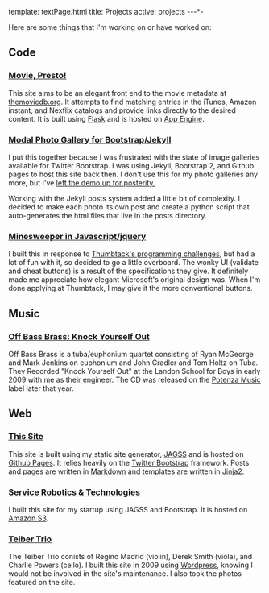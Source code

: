 template: textPage.html
title: Projects
active: projects
-*-*-*-

Here are some things that I'm working on or have worked on:

Code
----

### [Movie, Presto!](http://www.moviepresto.com)
This site aims to be an elegant front end to the movie metadata at [themoviedb.org](http://www.themoviedb.org/).
It attempts to find matching entries in the iTunes, Amazon instant, and Nexflix catalogs and provide
links directly to the desired content. It is built using [Flask](http://flask.pocoo.org/) and is hosted on
[App Engine](https://developers.google.com/appengine/).

### [Modal Photo Gallery for Bootstrap/Jekyll](https://gist.github.com/2334002)
I put this together because I was frustrated with the state of image galleries available for
Twitter Bootstrap. I was using Jekyll, Bootstrap 2, and Github pages to host this site back then. I don't use this for my photo galleries any more, but I've [left the demo up for posterity.](/photography.html)

Working with the Jekyll posts system added a little bit of complexity. I
decided to make each photo its own post and create a python script that auto-generates the html files
that live in the posts directory.

### [Minesweeper in Javascript/jquery](/minesweeper.html)
I built this in response to [Thumbtack's programming challenges](http://www.thumbtack.com/challenges), but had
a lot of fun with it, so decided to go a little overboard. The wonky UI (validate and cheat buttons) is a result
of the specifications they give. It definitely made me appreciate how elegant Microsoft's original design was.
When I'm done applying at Thumbtack, I may give it the more conventional buttons.

Music
-----

### [Off Bass Brass: Knock Yourself Out](http://www.amazon.com/Knock-Yourself-Out-Bass-Brass/dp/B003H29SGU)
Off Bass Brass is a tuba/euphonium quartet consisting of Ryan McGeorge and  Mark Jenkins on euphonium
and John Cradler and Tom Holtz on Tuba. They Recorded "Knock Yourself Out" at the Landon School for Boys in early 2009
with me as their engineer. The CD was released on the [Potenza Music](http://www.potenzamusic.com/) label later that year.

Web
---

### [This Site](/)
This site is built using my static site generator, [JAGSS](https://github.com/esonderegger/jagss) and is hosted on [Github Pages](http://pages.github.com/).
It relies heavily on the [Twitter Bootstrap](http://getbootstrap.com/) framework. Posts and pages are written in [Markdown](http://daringfireball.net/projects/markdown/) and templates are written in [Jinja2](http://jinja.pocoo.org).

### [Service Robotics & Technologies](http://srtlabs.com/)
I built this site for my startup using JAGSS and Bootstrap. It is hosted on [Amazon S3](http://docs.aws.amazon.com/AmazonS3/latest/dev/WebsiteHosting.html).

### [Teiber Trio](http://teibertrio.com/)
The Teiber Trio conists of Regino Madrid (violin), Derek Smith (viola), and Charlie Powers (cello).
I built this site in 2009 using [Wordpress](http://wordpress.org), knowing I would not be involved in 
the site's maintenance. I also took the photos featured on the site.